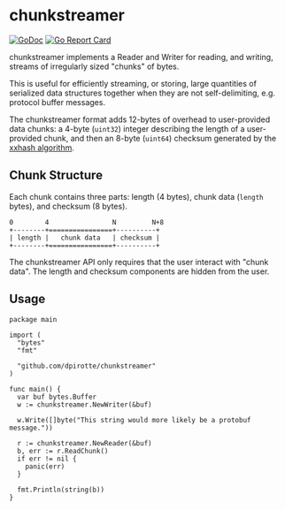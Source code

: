# chunkstreamer

[![GoDoc](https://godoc.org/github.com/dpirotte/chunkstreamer?status.svg)](https://godoc.org/github.com/dpirotte/chunkstreamer)
[![Go Report
Card](https://goreportcard.com/badge/github.com/dpirotte/go-chunkstreamer)](https://goreportcard.com/report/github.com/dpirotte/go-chunkstreamer)

chunkstreamer implements a Reader and Writer for reading, and writing, streams
of irregularly sized "chunks" of bytes.

This is useful for efficiently streaming, or storing, large quantities of
serialized data structures together when they are not self-delimiting, e.g.
protocol buffer messages.

The chunkstreamer format adds 12-bytes of overhead to user-provided data chunks:
a 4-byte (`uint32`) integer describing the length of a user-provided chunk, and
then an 8-byte (`uint64`) checksum generated by the [xxhash
algorithm](https://cyan4973.github.io/xxHash/).

## Chunk Structure

Each chunk contains three parts: length (4 bytes), chunk data (`length` bytes),
and checksum (8 bytes).

```
0        4                N         N+8
+--------+================+----------+
| length |   chunk data   | checksum |
+--------+================+----------+
```

The chunkstreamer API only requires that the user interact with "chunk data". The
length and checksum components are hidden from the user.

## Usage

```
package main

import (
  "bytes"
  "fmt"

  "github.com/dpirotte/chunkstreamer"
)

func main() {
  var buf bytes.Buffer
  w := chunkstreamer.NewWriter(&buf)

  w.Write([]byte("This string would more likely be a protobuf message."))

  r := chunkstreamer.NewReader(&buf)
  b, err := r.ReadChunk()
  if err != nil {
    panic(err)
  }

  fmt.Println(string(b))
}

```
